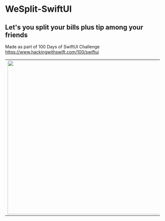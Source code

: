 # WeSplit-SwiftUI


## Let's you split your bills plus tip among your friends

Made as part of 100 Days of SwiftUI Challenge
https://www.hackingwithswift.com/100/swiftui


<table>
<tr>
<td><img src="https://user-images.githubusercontent.com/21060852/195151491-525de826-6342-42cc-bb4f-07a1cb2cd2eb.png" height="500"></td>
<td><img src="https://user-images.githubusercontent.com/21060852/195151499-a8ef363c-91a1-4740-801c-2e6dc53077f4.png" height="500"></td>
</tr>
</table>
